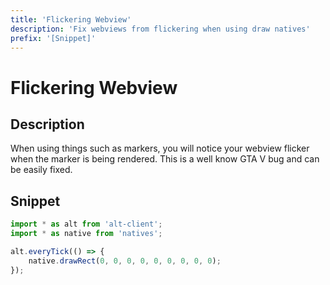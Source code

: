 ```yaml
---
title: 'Flickering Webview'
description: 'Fix webviews from flickering when using draw natives'
prefix: '[Snippet]'
---
```


# Flickering Webview

## Description

When using things such as markers, you will notice your webview flicker when the marker is being rendered. This is a well know GTA V bug and can be easily fixed.

## Snippet

```js
import * as alt from 'alt-client';
import * as native from 'natives';

alt.everyTick(() => {
    native.drawRect(0, 0, 0, 0, 0, 0, 0, 0, 0);
});
```
